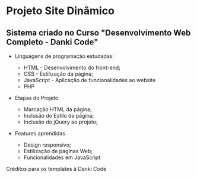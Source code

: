 # Projeto Site Dinâmico

## Sistema criado no Curso "Desenvolvimento Web Completo - Danki Code"

- Linguagens de programação estudadas:
    - HTML - Desenvolvimento do front-end;
    - CSS - Estilização da página;
    - JavaScript - Aplicação de funcionalidades ao website
    - PHP

- Etapas do Projeto
    - Marcação HTML da página;
    - Inclusão do Estilo da página;
    - Inclusão do jQuery ao projeto;

- Features aprendidas
    - Design responsivo;
    - Estilização de páginas Web;
    - Funcionalidades em JavaScript

Créditos para os templates à Danki Code